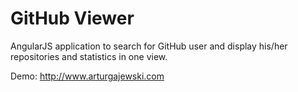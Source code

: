# GitHub Viewer

AngularJS application to search for GitHub user and display his/her repositories and statistics in one view.

Demo: http://www.arturgajewski.com